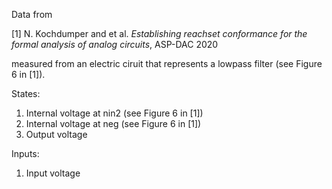 Data from

[1] N. Kochdumper and et al. <em>Establishing reachset conformance for the formal analysis of analog circuits</em>, ASP-DAC 2020

measured from an electric ciruit that represents a lowpass filter (see Figure 6 in [1]). 

States: 

<ol>
    <li>Internal voltage at nin2 (see Figure 6 in [1])</li>
    <li>Internal voltage at neg (see Figure 6 in [1])</li>
    <li>Output voltage</li>
</ol>

Inputs: 

<ol>
    <li>Input voltage</li>
</ol>